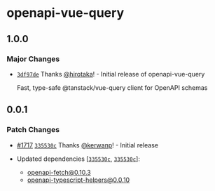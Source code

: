 # openapi-vue-query

## 1.0.0

### Major Changes

- [`3df97de`](https://github.com/hirotaka/openapi-typescript-vue/commit/3df97de88dc0b3f3349a10409687eba5dcef8ea7) Thanks [@hirotaka](https://github.com/hirotaka)! - Initial release of openapi-vue-query

  Fast, type-safe @tanstack/vue-query client for OpenAPI schemas

## 0.0.1

### Patch Changes

- [#1717](https://github.com/openapi-ts/openapi-typescript/pull/1717) [`335530c`](https://github.com/openapi-ts/openapi-typescript/commit/335530c4f8f966d0154f19504585c462f5f5a409) Thanks [@kerwanp](https://github.com/kerwanp)! - Initial release

- Updated dependencies [[`335530c`](https://github.com/openapi-ts/openapi-typescript/commit/335530c4f8f966d0154f19504585c462f5f5a409), [`335530c`](https://github.com/openapi-ts/openapi-typescript/commit/335530c4f8f966d0154f19504585c462f5f5a409)]:
  - openapi-fetch@0.10.3
  - openapi-typescript-helpers@0.0.10
